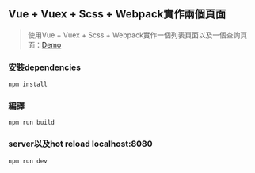 ## Vue + Vuex + Scss + Webpack實作兩個頁面
> 使用Vue + Vuex + Scss + Webpack實作一個列表頁面以及一個查詢頁面：[Demo](https://wei12345.github.io/vue-demo/)

### 安裝dependencies
    npm install
### 編譯
    npm run build
### server以及hot reload localhost:8080
    npm run dev
